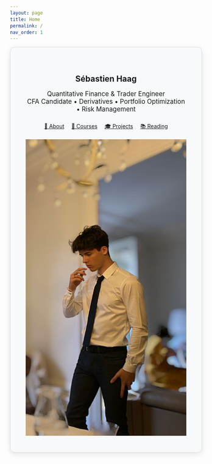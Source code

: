 ```yaml
---
layout: page
title: Home
permalink: /
nav_order: 1
---
```


<!-- TEXTE D'ACCUEIL -->
<div style="
  max-width: 750px;
  margin: auto;
  padding: 40px;
  background-color: #f8f9fa;
  border-radius: 12px;
  box-shadow: 0 4px 15px rgba(0, 0, 0, 0.1);
  border: 1px solid #ddd;
">

  <h2 style="text-align: center;">Sébastien Haag</h2>
  <p style="text-align: center; font-size: 1.2em;">
    Quantitative Finance & Trader Engineer
    <br/>
    CFA Candidate • Derivatives • Portfolio Optimization • Risk Management
  </p>

  <div style="text-align: center; margin-top: 25px;">
    <a href="/about/" style="margin-right: 15px;">📄 About</a>
    <a href="/courses/" style="margin-right: 15px;">📘 Courses</a>
    <a href="/Projects/" style="margin-right: 15px;">🎓 Projects</a>
    <a href="/reading/">📚 Reading</a>
  </div>

  <div style="text-align: center; margin-top: 20px;">
    <img src="/assets/images/sebastien.jpg" alt="Sébastien Haag" class="profile-photo" />
  </div>
